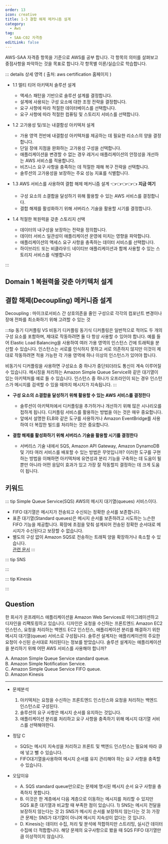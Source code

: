 ```yaml
---
order: 13
icon: creative
title: 1-3 결합 해제 메커니즘 설계
category: 
  - Aws
tag: 
  - SAA-C02 자격증
editLink: false
---
```

  
AWS-SAA 자격증 항목을 기준으로 AWS를 공부 합니다. 각 항목의 의미를 살펴보고 중점사항을 파악하는 것을 목표로 합니다.각 항목별 이론/실습으로 학습합니다.

::: details 상세 영역 ( 출처: aws certification 홈페이지 )

* 1.1 멀티 티어 아키텍처 솔루션 설계 
  * 액세스 패턴을 기반으로 솔루션 설계를 결정합니다.
  * 설계에 사용되는 구성 요소에 대한 조정 전략을 결정합니다.
  * 요구 사항에 따라 적절한 데이터베이스를 선택합니다.
  * 요구 사항에 따라 적절한 컴퓨팅 및 스토리지 서비스를 선택합니다.  

* 1.2 고가용성 및/또는 내결함성 아키텍처 설계
  * 가용 영역 전반에 내결함성 아키텍처를 제공하는 데 필요한 리소스의 양을 결정합니다.
  * 단일 장애 지점을 완화하는 고가용성 구성을 선택합니다. 
  *  애플리케이션을 변경할 수 없는 경우 레거시 애플리케이션의 안정성을 개선하는 AWS
  서비스를 적용합니다.
  * 비즈니스 요구 사항을 충족하는 데 적절한 재해 복구 전략을 선택합니다.
  * 솔루션의 고가용성을 보장하는 주요 성능 지표를 식별합니다.  

* 1.3 AWS 서비스를 사용하여 결합 해제 메커니즘 설계 👈👈👈👈👈 **지금 여기**
  * 구성 요소의 소결합을 달성하기 위해 활용할 수 있는 AWS 서비스를 결정합니다.
  * 결합 해제를 활성화하기 위해 서버리스 기술을 활용할 시기를 결정합니다.  

* 1.4 적절한 복원력을 갖춘 스토리지 선택
  * 데이터의 내구성을 보장하는 전략을 정의합니다.
  * 데이터 서비스 일관성이 애플리케이션 운영에 미치는 영향을 파악합니다.
  * 애플리케이션의 액세스 요구 사항을 충족하는 데이터 서비스를 선택합니다.
  * 하이브리드 또는 비클라우드 네이티브 애플리케이션과 함께 사용할 수 있는 스토리지
서비스를 식별합니다

:::

## Domain 1 복원력을 갖춘 아키텍처 설계
## 결합 해제(Decoupling) 메커니즘 설계

Decoupling : 마이크로서비스 간 상호의존을 줄인 구성으로 각각의 컴포넌트 변경이나 장애 전파를 최소화하기 위해 고려할 수 있는 것

:::tip 동기 디커플링 VS 비동기 디커플링
  동기식 디커플링은 일반적으로 적어도 두 개의 구성 요소를 포함하며, 제대로 작동하려면 둘 다 항상 사용할 수 있어야 합니다. 예를 들어 Elastic Load Balancing을 사용하여 여러 가용 영역의 인스턴스 간에 트래픽을 분산할 수 있습니다. 인스턴스는 서로를 인식하지 못하고 서로 의존하지 않지만 이것이 제대로 작동하려면 적용 가능한 각 가용 영역에 하나 이상의 인스턴스가 있어야 합니다.

  비동기식 디커플링을 사용하면 구성요소 중 하나가 중단되더라도 통신이 계속 이루어질 수 있습니다. 메시징을 처리하는 Amazon Simple Queue Service와 같은 대기열이 있는 아키텍처를 예로 들 수 있습니다. 인스턴스 중 하나가 오프라인이 되는 경우 인스턴스가 메시지를 검색할 수 있을 때까지 메시지가 지속됩니다.
:::


- **구성 요소의 소결합을 달성하기 위해 활용할 수 있는 AWS 서비스를 결정한다**

  - 솔루션이 아키텍처에서 디커플링을 추가하거나 개선하기 위해 많은 시나리오를 접하게 됩니다. 디커플링 서비스를 활용하는 방법을 아는 것은 매우 중요합니다.
  - 앞에서 설명한 ELB와 같은 도구를 사용하거나 Amazon EventBridge를 사용하여 더 복잡한 빌드를 처리하는 것은 중요합니다.

- **결합 해제를 활성화하기 위해 서버리스 기술을 활용할 시기를 결정한다**
  - 서버리스 기술 내에서 SQS, Amazon API Gateway, Amazon DynamoDB 및 기타 여러 서비스를 배포할 수 있는 방법은 무엇입니까? 이러한 도구를 구현하는 방법을 이해하면 아키텍처에 유연성과 분리 기능을 구축하는 데 도움이 될 뿐만 아니라 어떤 응답이 효과가 있고 가장 잘 작동할지 결정하는 데 크게 도움이 됩니다.


## 키워드
::: tip Simple Queue Service(SQS)
AWS의 메시지 대기열(queues) 서비스이다. 
* FIFO 대기열은 메시지가 전송되고 수신되는 정확한 순서를 보존합니다.
* 표준 대기열(Standard queues)은 메시지 순서를 보존하려고 시도하는 느슨한 FIFO 기능을 제공합니다. 확장에 초점을 맞춰 설계되어 전송된 정확한 순서대로 메시지가 수신된다고 보장할 수 없습니다.
* 별도의 구성 없이 Amazon SQS로 전송하는 트래픽 양을 확장하거나 축소할 수 있습니다.  
[관련 문서](https://aws.amazon.com/ko/sqs/faqs/)
:::

::: tip SNS

:::

::: tip Kinesis

:::
## Question

한 회사가 온프레미스 애플리케이션을 Amazon Web Services로 마이그레이션하고 디자인을 리팩토링하고
있습니다. 디자인은 요청을 수신하는 프론트엔드 Amazon EC2 인스턴스, 요청을 처리하는 백엔드 EC2 
인스턴스, 애플리케이션 분리를 해결하기 위한 메시지 대기열(queue) 서비스로 구성됩니다. 솔루션 설계자는 애플리케이션의 주요한 요청이 수신된 순서대로 처리된다는 정보를 받았습니다. 솔루션 설계자는 
애플리케이션을 분리하기 위해 어떤 AWS 서비스를 사용해야 합니까?

A. Amazon Simple Queue Service standard queue.  
B. Amazon Simple Notification Service.   
C. Amazon Simple Queue Service FIFO queue.  
D. Amazon Kinesis  

---
* 문제분석
  1) 아키텍처는 요청을 수신하는 프론트엔드 인스턴스와 요청을 처리하는 백엔드 인스턴스로 구성된다.  
  2) 솔루션의 요구 사항은 메시지 순서를 유지하는 것입니다.
  3) 애플리케이션 분리를 처리하고 요구 사항을 충족하기 위해 메시지 대기열 서비스를 선택해야한다.

* 정답 C
  * SQS는 메시지 지속성을 처리하고 프론트 및 백엔드 인스턴스는 필요에 따라 큐에 넣고 뺄 수 있습니다.
  * FIFO대기열을사용하여 메시지 순서를 유지 관리해야 하는 요구 사항을 충족할 수 있습니다.

* 오답이유  
  * A. SQS standard queue만으로는 문제에 명시된 메시지 순서 요구 사항을 충족하지 못합니다.   
  * B. 이것은 한 계층에서 다음 계층으로 이동하는 메시지를 처리할 수 있지만 SQS 표준 대기열과 비교할 때 부족한 점이 있습니다. 1) SNS는 메시지 전달을 보장하지 않는다는 것 2) SNS가 메시지 순서를 보장하지 않는다는 것 3) 가장 큰 문제는 SNS가 대기열이 아니며 메시지 지속성이 없다는 것 입니다.  
  * D. Kinesis는 데이터 수집, 처리 및 분석에 적합하지만 스트리밍, 실시간 데이터 수집에 더 적합합니다. 해당 문제의 요구사항으로 봤을 때 SQS FIFO 대기열만큼 이상적이지 않습니다.
